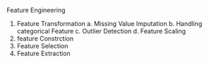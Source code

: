 Feature Engineering
1. Feature Transformation
         a. Missing Value Imputation
         b. Handling categorical Feature
         c. Outlier Detection
         d. Feature Scaling
2. feature Constrction
3. Feature Selection
4. Feature Extraction
